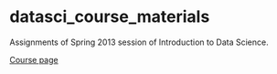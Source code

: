 datasci_course_materials
========================

Assignments of Spring 2013 session of Introduction to Data Science.

  [Course page](https://class.coursera.org/datasci-001/class/index)

